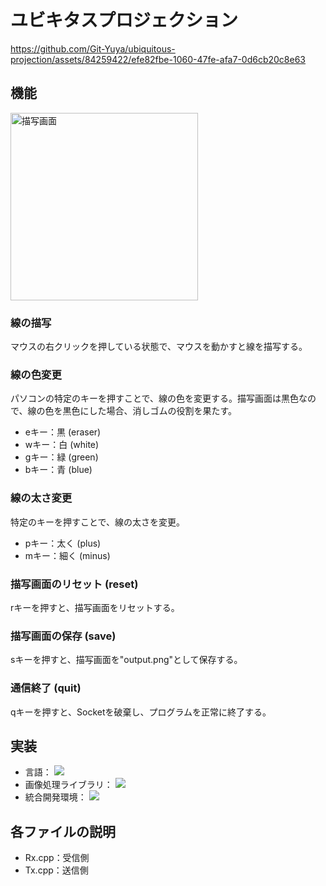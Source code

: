 # ユビキタスプロジェクション

https://github.com/Git-Yuya/ubiquitous-projection/assets/84259422/efe82fbe-1060-47fe-afa7-0d6cb20c8e63

## 機能
<img src="https://github.com/Git-Yuya/ubiquitous-projection/assets/84259422/7d044df2-5c52-4a58-a26d-f07c40a15e83" alt="描写画面" width="300">

### 線の描写
マウスの右クリックを押している状態で、マウスを動かすと線を描写する。

### 線の色変更
パソコンの特定のキーを押すことで、線の色を変更する。描写画面は黒色なので、線の色を黒色にした場合、消しゴムの役割を果たす。
- eキー：黒 (eraser)
- wキー：白 (white)
- gキー：緑 (green)
- bキー：青 (blue)

### 線の太さ変更
特定のキーを押すことで、線の太さを変更。
- pキー：太く (plus)
- mキー：細く (minus)

### 描写画面のリセット (reset)
rキーを押すと、描写画面をリセットする。

### 描写画面の保存 (save)
sキーを押すと、描写画面を"output.png"として保存する。

### 通信終了 (quit)
qキーを押すと、Socketを破棄し、プログラムを正常に終了する。

## 実装
- 言語：
  <img src="https://img.shields.io/badge/-C++-00599C.svg?logo=cplusplus&style=plastic">
- 画像処理ライブラリ：
  <img src="https://img.shields.io/badge/-OpenCV-5C3EE8.svg?logo=opencv&style=plastic">
- 統合開発環境：
  <img src="https://img.shields.io/badge/-Visual%20Studio-5C2D91.svg?logo=visualstudio&style=plastic">

## 各ファイルの説明
- Rx.cpp：受信側
- Tx.cpp：送信側
